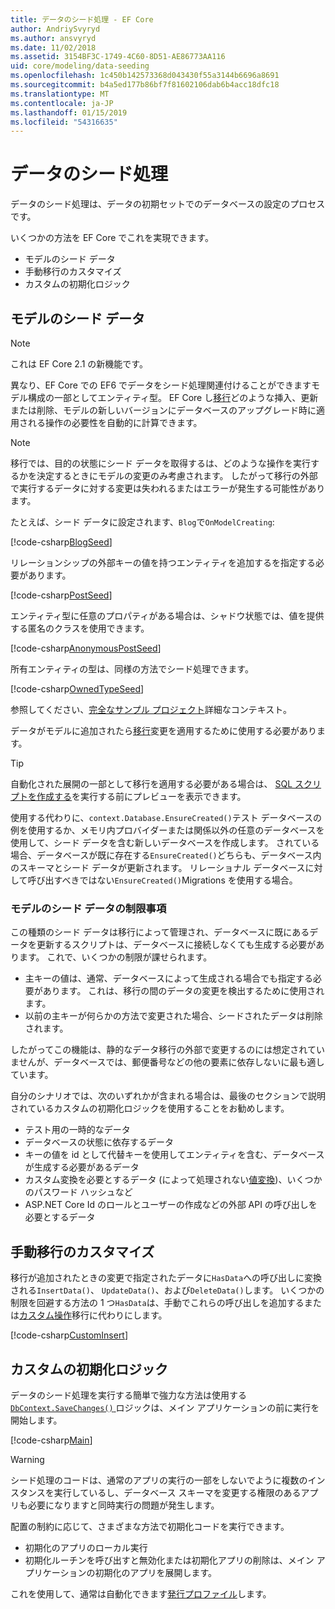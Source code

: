 ```yaml
---
title: データのシード処理 - EF Core
author: AndriySvyryd
ms.author: ansvyryd
ms.date: 11/02/2018
ms.assetid: 3154BF3C-1749-4C60-8D51-AE86773AA116
uid: core/modeling/data-seeding
ms.openlocfilehash: 1c450b142573368d043430f55a3144b6696a8691
ms.sourcegitcommit: b4a5ed177b86bf7f81602106dab6b4acc18dfc18
ms.translationtype: MT
ms.contentlocale: ja-JP
ms.lasthandoff: 01/15/2019
ms.locfileid: "54316635"
---
```

# <a name="data-seeding"></a>データのシード処理

データのシード処理は、データの初期セットでのデータベースの設定のプロセスです。

いくつかの方法を EF Core でこれを実現できます。
* モデルのシード データ
* 手動移行のカスタマイズ
* カスタムの初期化ロジック

## <a name="model-seed-data"></a>モデルのシード データ

> [!NOTE]
> これは EF Core 2.1 の新機能です。

異なり、EF Core での EF6 でデータをシード処理関連付けることができますモデル構成の一部としてエンティティ型。 EF Core し[移行](xref:core/managing-schemas/migrations/index)どのような挿入、更新または削除、モデルの新しいバージョンにデータベースのアップグレード時に適用される操作の必要性を自動的に計算できます。

> [!NOTE]
> 移行では、目的の状態にシード データを取得するは、どのような操作を実行するかを決定するときにモデルの変更のみ考慮されます。 したがって移行の外部で実行するデータに対する変更は失われるまたはエラーが発生する可能性があります。

たとえば、シード データに設定されます、`Blog`で`OnModelCreating`:

[!code-csharp[BlogSeed](../../../samples/core/Modeling/DataSeeding/DataSeedingContext.cs?name=BlogSeed)]

リレーションシップの外部キーの値を持つエンティティを追加するを指定する必要があります。

[!code-csharp[PostSeed](../../../samples/core/Modeling/DataSeeding/DataSeedingContext.cs?name=PostSeed)]

エンティティ型に任意のプロパティがある場合は、シャドウ状態では、値を提供する匿名のクラスを使用できます。

[!code-csharp[AnonymousPostSeed](../../../samples/core/Modeling/DataSeeding/DataSeedingContext.cs?name=AnonymousPostSeed)]

所有エンティティの型は、同様の方法でシード処理できます。

[!code-csharp[OwnedTypeSeed](../../../samples/core/Modeling/DataSeeding/DataSeedingContext.cs?name=OwnedTypeSeed)]

参照してください、[完全なサンプル プロジェクト](https://github.com/aspnet/EntityFramework.Docs/tree/master/samples/core/Modeling/DataSeeding)詳細なコンテキスト。

データがモデルに追加されたら[移行](xref:core/managing-schemas/migrations/index)変更を適用するために使用する必要があります。

> [!TIP]
> 自動化された展開の一部として移行を適用する必要がある場合は、 [SQL スクリプトを作成する](xref:core/managing-schemas/migrations/index#generate-sql-scripts)を実行する前にプレビューを表示できます。

使用する代わりに、`context.Database.EnsureCreated()`テスト データベースの例を使用するか、メモリ内プロバイダーまたは関係以外の任意のデータベースを使用して、シード データを含む新しいデータベースを作成します。 されている場合、データベースが既に存在する`EnsureCreated()`どちらも、データベース内のスキーマとシード データが更新されます。 リレーショナル データベースに対して呼び出すべきではない`EnsureCreated()`Migrations を使用する場合。

### <a name="limitations-of-model-seed-data"></a>モデルのシード データの制限事項

この種類のシード データは移行によって管理され、データベースに既にあるデータを更新するスクリプトは、データベースに接続しなくても生成する必要があります。 これで、いくつかの制限が課せられます。
* 主キーの値は、通常、データベースによって生成される場合でも指定する必要があります。 これは、移行の間のデータの変更を検出するために使用されます。
* 以前の主キーが何らかの方法で変更された場合、シードされたデータは削除されます。

したがってこの機能は、静的なデータ移行の外部で変更するのには想定されていませんが、データベースでは、郵便番号などの他の要素に依存しないに最も適しています。

自分のシナリオでは、次のいずれかが含まれる場合は、最後のセクションで説明されているカスタムの初期化ロジックを使用することをお勧めします。
* テスト用の一時的なデータ
* データベースの状態に依存するデータ
* キーの値を id として代替キーを使用してエンティティを含む、データベースが生成する必要があるデータ
* カスタム変換を必要とするデータ (によって処理されない[値変換](xref:core/modeling/value-conversions))、いくつかのパスワード ハッシュなど
* ASP.NET Core Id のロールとユーザーの作成などの外部 API の呼び出しを必要とするデータ

## <a name="manual-migration-customization"></a>手動移行のカスタマイズ

移行が追加されたときの変更で指定されたデータに`HasData`への呼び出しに変換される`InsertData()`、 `UpdateData()`、および`DeleteData()`します。 いくつかの制限を回避する方法の 1 つ`HasData`は、手動でこれらの呼び出しを追加するまたは[カスタム操作](xref:core/managing-schemas/migrations/operations)移行に代わりにします。

[!code-csharp[CustomInsert](../../../samples/core/Modeling/DataSeeding/Migrations/20181102235626_Initial.cs?name=CustomInsert)]

## <a name="custom-initialization-logic"></a>カスタムの初期化ロジック

データのシード処理を実行する簡単で強力な方法は使用する[ `DbContext.SaveChanges()` ](xref:core/saving/index)ロジックは、メイン アプリケーションの前に実行を開始します。

[!code-csharp[Main](../../../samples/core/Modeling/DataSeeding/Program.cs?name=CustomSeeding)]

> [!WARNING]
> シード処理のコードは、通常のアプリの実行の一部をしないでように複数のインスタンスを実行しているし、データベース スキーマを変更する権限のあるアプリも必要になりますと同時実行の問題が発生します。

配置の制約に応じて、さまざまな方法で初期化コードを実行できます。
* 初期化のアプリのローカル実行
* 初期化ルーチンを呼び出すと無効化または初期化アプリの削除は、メイン アプリケーションの初期化のアプリを展開します。

これを使用して、通常は自動化できます[発行プロファイル](https://docs.microsoft.com/en-us/aspnet/core/host-and-deploy/visual-studio-publish-profiles)します。
